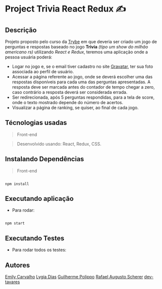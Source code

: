 
#  Project Trivia React Redux ✍
## Descrição

Projeto proposto pelo curso da  [Trybe](https://betrybe.com/)  em que deveria ser criado um jogo de perguntas e respostas baseado no jogo  **Trivia**  _(tipo um show do milhão americano rs)_  utilizando  _React e Redux_, teremos uma aplicação onde a pessoa usuária poderá:

-   Logar no jogo e, se o email tiver cadastro no site  [Gravatar](https://pt.gravatar.com/), ter sua foto associada ao perfil de usuário.
-   Acessar a página referente ao jogo, onde se deverá escolher uma das respostas disponíveis para cada uma das perguntas apresentadas. A resposta deve ser marcada antes do contador de tempo chegar a zero, caso contrário a resposta deverá ser considerada errada.
-   Ser redirecionada, após 5 perguntas respondidas, para a tela de score, onde o texto mostrado depende do número de acertos.
-   Visualizar a página de ranking, se quiser, ao final de cada jogo.

##  Técnologias usadas

>Front-end

> Desenvolvido usando: React, Redux, CSS.

##  Instalando Dependências

> Front-end

```

npm install

```

##  Executando aplicação

* Para rodar:

```

npm start

```

##  Executando Testes

* Para rodar todos os testes:

##  Autores
[Emily Carvalho](https://www.linkedin.com/in/emily-nilsen-carvalho/)
[Lygia Dias](https://www.linkedin.com/in/lygiiadias/)
[Guilherme Polippo](https://www.linkedin.com/in/guilhermepolippo/)
[Rafael Augusto Scherer](https://www.linkedin.com/in/rafael-augusto-scherer/)
[dev-tavares](https://github.com/dev-tavares)

